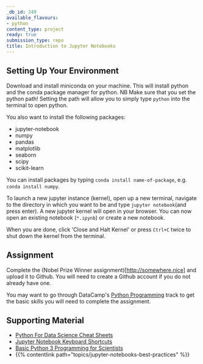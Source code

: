 ```yaml
---
_db_id: 249
available_flavours:
- python
content_type: project
ready: true
submission_type: repo
title: Introduction to Jupyter Notebooks
---
```


## Setting Up Your Environment

Download and install miniconda on your machine. This will install python
and the conda package manager for python. NB Make sure that you set the
python path! Setting the path will allow you to simply type `python`
into the terminal to open python.

You also want to install the following packages:

- jupyter-notebook
- numpy
- pandas
- matplotlib
- seaborn
- scipy
- scikit-learn

You can install packages by typing `conda install name-of-package`, e.g.
`conda install numpy`.

To launch a new jupyter instance (kernel), open up a new terminal, navigate to the directory in which you want to be
and type `jupyter notebook`(and press enter). A new jupyter kernel will open in your browser. You can now open an existing
notebook (`*.ipynb`) or create a new notebook.

When you are done, click 'Close and Halt Kernel' or press `Ctrl+C` twice to shut down the kernel from the terminal.

## Assignment

Complete the (Nobel Prize Winner assignment)[http://somewhere.nice] and upload it to Github. You will need to create a Github account if you do not already have one.

You may want to go through DataCamp's [Python Programming](https://www.datacamp.com/tracks/python-programming) track to get the
basic skills you will need to complete the assignment.

## Supporting Material

- [Python For Data Science Cheat Sheets](http://www.utc.fr/~jlaforet/Suppl/python-cheatsheets.pdf)
- [Jupyter Notebook Keyboard Shortcuts](https://www.cheatography.com/weidadeyue/cheat-sheets/jupyter-notebook/pdf_bw/)
- [Basic Python 3 Programming for Scientists](http://www.sixthresearcher.com/didactic-materials/)
- {{% contentlink path="topics/jupyter-notebooks-best-practices" %}}